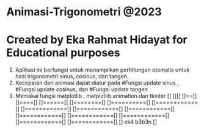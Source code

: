 # Animasi-Trigonometri @2023
# Created by Eka Rahmat Hidayat for Educational purposes
1. Aplikasi ini berfungsi untuk menampilkan perhitungan otomatis untuk hasi trigonometri sinus, cosinus, dan tangen.
2. Kecepatan dari animasi dapat diatur pada #Fungsi update sinus , #Fungsi update cosinus, dan #Fungsi update tangen
3. Memakai fungsi matplotlib , matplotlib.animation dan tkinter
       []
      [][]
     []==[]
    []====[]
   []======[]
  []========[]
 []==========[]
[]============[]
[]============[]
[]============[]
[]============[]
[]============[]
[]============[]
[]============[]
[]============[]
[]============[]
[] ek4 b3b3n  []
